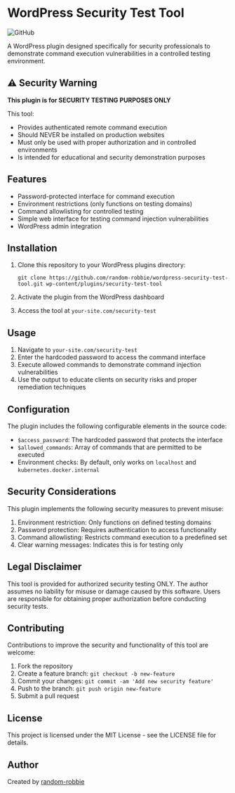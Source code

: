 # WordPress Security Test Tool

![GitHub](https://img.shields.io/github/license/random-robbie/wordpress-security-test-tool)

A WordPress plugin designed specifically for security professionals to demonstrate command execution vulnerabilities in a controlled testing environment.

## ⚠️ Security Warning

**This plugin is for SECURITY TESTING PURPOSES ONLY**

This tool:
- Provides authenticated remote command execution
- Should NEVER be installed on production websites
- Must only be used with proper authorization and in controlled environments
- Is intended for educational and security demonstration purposes

## Features

- Password-protected interface for command execution
- Environment restrictions (only functions on testing domains)
- Command allowlisting for controlled testing
- Simple web interface for testing command injection vulnerabilities
- WordPress admin integration

## Installation

1. Clone this repository to your WordPress plugins directory:
   ```
   git clone https://github.com/random-robbie/wordpress-security-test-tool.git wp-content/plugins/security-test-tool
   ```

2. Activate the plugin from the WordPress dashboard

3. Access the tool at `your-site.com/security-test`

## Usage

1. Navigate to `your-site.com/security-test`
2. Enter the hardcoded password to access the command interface
3. Execute allowed commands to demonstrate command injection vulnerabilities
4. Use the output to educate clients on security risks and proper remediation techniques

## Configuration

The plugin includes the following configurable elements in the source code:

- `$access_password`: The hardcoded password that protects the interface
- `$allowed_commands`: Array of commands that are permitted to be executed
- Environment checks: By default, only works on `localhost` and `kubernetes.docker.internal`

## Security Considerations

This plugin implements the following security measures to prevent misuse:

1. Environment restriction: Only functions on defined testing domains
2. Password protection: Requires authentication to access functionality
3. Command allowlisting: Restricts command execution to a predefined set
4. Clear warning messages: Indicates this is for testing only

## Legal Disclaimer

This tool is provided for authorized security testing ONLY. The author assumes no liability for misuse or damage caused by this software. Users are responsible for obtaining proper authorization before conducting security tests.

## Contributing

Contributions to improve the security and functionality of this tool are welcome:

1. Fork the repository
2. Create a feature branch: `git checkout -b new-feature`
3. Commit your changes: `git commit -am 'Add new security feature'`
4. Push to the branch: `git push origin new-feature`
5. Submit a pull request

## License

This project is licensed under the MIT License - see the LICENSE file for details.

## Author

Created by [random-robbie](https://github.com/random-robbie)
